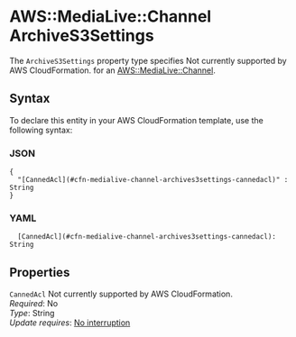 # AWS::MediaLive::Channel ArchiveS3Settings<a name="aws-properties-medialive-channel-archives3settings"></a>

<a name="aws-properties-medialive-channel-archives3settings-description"></a>The `ArchiveS3Settings` property type specifies Not currently supported by AWS CloudFormation\. for an [AWS::MediaLive::Channel](aws-resource-medialive-channel.md)\.

## Syntax<a name="aws-properties-medialive-channel-archives3settings-syntax"></a>

To declare this entity in your AWS CloudFormation template, use the following syntax:

### JSON<a name="aws-properties-medialive-channel-archives3settings-syntax.json"></a>

```
{
  "[CannedAcl](#cfn-medialive-channel-archives3settings-cannedacl)" : String
}
```

### YAML<a name="aws-properties-medialive-channel-archives3settings-syntax.yaml"></a>

```
  [CannedAcl](#cfn-medialive-channel-archives3settings-cannedacl): String
```

## Properties<a name="aws-properties-medialive-channel-archives3settings-properties"></a>

`CannedAcl`  <a name="cfn-medialive-channel-archives3settings-cannedacl"></a>
Not currently supported by AWS CloudFormation\.  
*Required*: No  
*Type*: String  
*Update requires*: [No interruption](https://docs.aws.amazon.com/AWSCloudFormation/latest/UserGuide/using-cfn-updating-stacks-update-behaviors.html#update-no-interrupt)